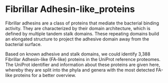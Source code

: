 # Fibrillar Adhesin-like_proteins
Fibrillar adhesins are a class of proteins that mediate the bacterial binding activity. They are characterized by their domain architecture, which is defined by multiple tandem stalk domains. These repeating domains build an elongated structure to project the adhesive domain away from the bacterial surface.

Based on known adhesive and stalk domains, we could identify 3,388 Fibrillar Adhesin-like (FA-like) proteins in the UniProt reference proteomes. The UniProt identifier and information about these proteins are given here, whereby they are split into the phyla and genera with the most detected FA-like proteins for a better overview. 

